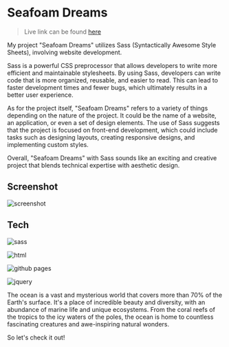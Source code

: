# Seafoam Dreams

> Live link can be found [here](https://codelikeagirl29.github.io/seafoam-dreams/)

My project "Seafoam Dreams" utilizes Sass (Syntactically Awesome Style Sheets), involving website development.

Sass is a powerful CSS preprocessor that allows developers to write more efficient and maintainable stylesheets. By using Sass, developers can write code that is more organized, reusable, and easier to read. This can lead to faster development times and fewer bugs, which ultimately results in a better user experience.

As for the project itself, "Seafoam Dreams" refers to a variety of things depending on the nature of the project. It could be the name of a website, an application, or even a set of design elements. The use of Sass suggests that the project is focused on front-end development, which could include tasks such as designing layouts, creating responsive designs, and implementing custom styles.

Overall, "Seafoam Dreams" with Sass sounds like an exciting and creative project that blends technical expertise with aesthetic design.

## Screenshot
![screenshot](https://res.cloudinary.com/codelikeagirl29/image/upload/v1681586988/Seafoam-Dreams_ln8sgn.png)

## Tech
![sass](https://camo.githubusercontent.com/7436ecde5696a856dd865d3fc81fa2612054f468e12fdb5d591e7a19a46fc9f7/68747470733a2f2f696d672e736869656c64732e696f2f7374617469632f76313f7374796c653d666f722d7468652d6261646765266d6573736167653d5361737326636f6c6f723d434336363939266c6f676f3d53617373266c6f676f436f6c6f723d464646464646266c6162656c3d)

![html](https://camo.githubusercontent.com/d2da7e7ec8424780720101d4853c64dffb81dc69dfdd25a0ce88cdb3848bbc6f/68747470733a2f2f696d672e736869656c64732e696f2f7374617469632f76313f7374796c653d666f722d7468652d6261646765266d6573736167653d48544d4c3526636f6c6f723d453334463236266c6f676f3d48544d4c35266c6f676f436f6c6f723d464646464646266c6162656c3d)

![github pages](https://camo.githubusercontent.com/537f0cf35d92693f01c2a3bd4de8f2e5b0d8666c0a96df4bbd91e6842862f69b/68747470733a2f2f696d672e736869656c64732e696f2f7374617469632f76313f7374796c653d666f722d7468652d6261646765266d6573736167653d4769744875622b506167657326636f6c6f723d323232323232266c6f676f3d4769744875622b5061676573266c6f676f436f6c6f723d464646464646266c6162656c3d)

![jquery](https://camo.githubusercontent.com/fd87758fc59a55844627fb6067a253aa4e35da509789a55be28311b0a09eb6cf/68747470733a2f2f696d672e736869656c64732e696f2f7374617469632f76313f7374796c653d666f722d7468652d6261646765266d6573736167653d6a517565727926636f6c6f723d303736394144266c6f676f3d6a5175657279266c6f676f436f6c6f723d464646464646266c6162656c3d)

The ocean is a vast and mysterious world that covers more than 70% of the Earth's surface. It's a place of incredible beauty and diversity, with an abundance of marine life and unique ecosystems. From the coral reefs of the tropics to the icy waters of the poles, the ocean is home to countless fascinating creatures and awe-inspiring natural wonders.

So let's check it out!
